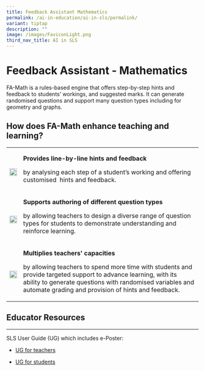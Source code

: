 ```yaml
---
title: Feedback Assistant Mathematics
permalink: /ai-in-education/ai-in-sls/permalink/
variant: tiptap
description: ""
image: /images/FaviconLight.png
third_nav_title: AI in SLS
---
```

<h1>Feedback Assistant - Mathematics</h1>
<p>FA-Math is a rules-based engine that offers step-by-step hints and feedback
to students’ workings, and suggested marks. It can generate randomised
questions and support many question types including for geometry and graphs.</p>
<h2>How does FA-Math enhance teaching and learning?</h2>
<table>
<tbody>
<tr>
<td rowspan="1" colspan="1">
<p></p>
<div class="isomer-image-wrapper">
<img style="width: 100%" height="auto" width="100%" alt="" src="/images/favicon-isomer.ico">
</div>
</td>
<td rowspan="1" colspan="1">
<p><strong>Provides line-by-line hints and feedback</strong>
</p>
<p>by analysing each step of a student’s working and offering customised
&nbsp;hints and feedback.</p>
</td>
</tr>
<tr>
<td rowspan="1" colspan="1">
<p></p>
<div class="isomer-image-wrapper">
<img style="width: 100%" height="auto" width="100%" alt="" src="/images/favicon-isomer.ico">
</div>
</td>
<td rowspan="1" colspan="1">
<p><strong>Supports authoring of different question types</strong>
</p>
<p>by allowing teachers to design a diverse range of question types for students
to demonstrate understanding and reinforce learning.&nbsp; ​</p>
</td>
</tr>
<tr>
<td rowspan="1" colspan="1">
<p></p>
<div class="isomer-image-wrapper">
<img style="width: 100%" height="auto" width="100%" alt="" src="/images/favicon-isomer.ico">
</div>
</td>
<td rowspan="1" colspan="1">
<p><strong>Multiplies teachers' capacities</strong>
</p>
<p>by allowing teachers to spend more time with students and provide targeted
support to advance learning​, with its ability to generate questions with
randomised variables and automate grading and provision of hints and feedback.</p>
</td>
</tr>
</tbody>
</table>
<h2>Educator Resources</h2>
<hr>
<p>SLS User Guide (UG) which includes e-Poster:</p>
<ul>
<li>
<p><a href="https://go.gov.sg/sls-guide-add-fa-math" rel="noopener noreferrer nofollow" target="_blank">UG for teachers</a>
</p>
</li>
<li>
<p><a href="https://go.gov.sg/sls-guide-about-fa-math" rel="noopener noreferrer nofollow" target="_blank">UG for students</a>
</p>
</li>
</ul>
<p></p>